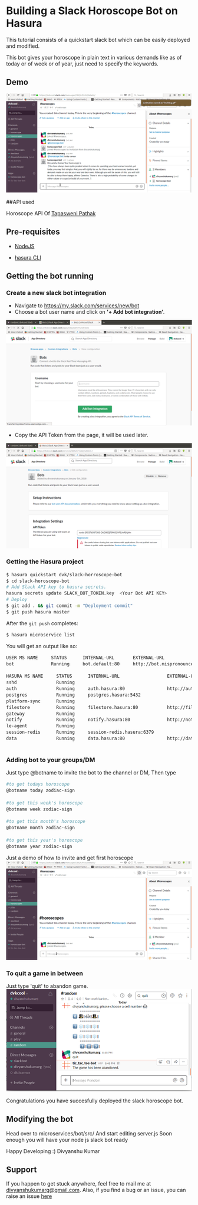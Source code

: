 # Building a Slack Horoscope Bot on Hasura

This tutorial consists of a quickstart slack bot which can be easily deployed and modified.

This bot gives your horoscope in plain text in various demands like as of today or of week or of year, just need to specify the keywords.

## Demo
 ![year](https://github.com/dvkcool/slack-horoscope-bot/blob/master/demo/year.gif?raw=true)

##API used

Horoscope API Of [Tapasweni Pathak](https://github.com/tapasweni-pathak/Horoscope-API)


## Pre-requisites

* [NodeJS](https://nodejs.org)

* [hasura CLI](https://docs.hasura.io/0.15/manual/install-hasura-cli.html)

## Getting the bot running

### Create a new slack bot integration

* Navigate to https://my.slack.com/services/new/bot
* Choose a bot user name and click on **'+ Add bot integration’**.

![Bot creation](https://github.com/dvkcool/slack-tic-tac-toe-bot/blob/master/demo/bot-name.png?raw=true)

* Copy the API Token from the page, it will be used later.

![Bot API screen](https://github.com/dvkcool/slack-tic-tac-toe-bot/blob/master/demo/bot-api-key.png?raw=true)



### Getting the Hasura project

```sh
$ hasura quickstart dvk/slack-horroscope-bot
$ cd slack-horoscope-bot
# Add Slack API key to hasura secrets. 
hasura secrets update SLACK_BOT_TOKEN.key  <Your Bot API KEY>
# Deploy
$ git add . && git commit -m "Deployment commit"
$ git push hasura master
```

After the `git push` completes:

```sh
$ hasura microservice list
```

You will get an output like so:

```sh
USER MS NAME     STATUS      INTERNAL-URL       EXTERNAL-URL            
bot              Running     bot.default:80     http://bot.mispronounce16.hasura-app.io

HASURA MS NAME     STATUS      INTERNAL-URL                  EXTERNAL-URL 
sshd               Running                                   
auth               Running     auth.hasura:80                http://auth.mispronounce16.hasura-app.io
postgres           Running     postgres.hasura:5432          
platform-sync      Running                                   
filestore          Running     filestore.hasura:80           http://filestore.mispronounce16.hasura-app.io
gateway            Running                                   
notify             Running     notify.hasura:80              http://notify.mispronounce16.hasura-app.io
le-agent           Running                                   
session-redis      Running     session-redis.hasura:6379     
data               Running     data.hasura:80                http://data.mispronounce16.hasura-app.io



```


### Adding bot to your groups/DM
Just type @botname to invite the bot to the channel or DM,
Then type
```sh
#to get todays horoscope
@botname today zodiac-sign

#to get this week's horoscope
@botname week zodiac-sign

#to get this month's horoscope
@botname month zodiac-sign

#to get this year's horoscope
@botname year zodiac-sign

```


Just a demo of how to invite and get first horoscope
![invitation](https://github.com/dvkcool/slack-horoscope-bot/blob/master/demo/inviting.gif?raw=true)



### To quit a game in between
Just type  'quit' to abandon game.
![quit](https://github.com/dvkcool/slack-tic-tac-toe-bot/blob/master/demo/gamequit.png?raw=true)


Congratulations you have succesfully deployed the slack horoscope bot.


## Modifying the bot

Head over to microservices/bot/src/
And start editing server.js
Soon enough you will have your node js slack bot ready

Happy Developing :)
Divyanshu Kumar
## Support

If you happen to get stuck anywhere, feel free to mail me at divyanshukumarg@gmail.com. Also, if you find a bug or an issue, you can raise an issue [here](https://github.com/dvkcool/slack-horoscope-bot)
